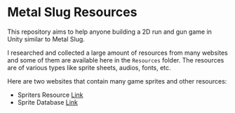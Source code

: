 # Metal Slug Resources

This repository aims to help anyone building a 2D run and gun game in Unity similar to Metal Slug. 

I researched and collected a large amount of resources from many websites and some of them are available here in the `Resources` folder. 
The resources are of various types like sprite sheets, audios, fonts, etc. 

Here are two websites that contain many game sprites and other resources: 
- Spriters Resource [Link](https://www.spriters-resource.com/)
- Sprite Database [Link](https://spritedatabase.net/)
